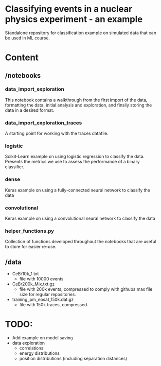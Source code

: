 # Classifying events in a nuclear physics experiment - an example
Standalone repository for classification example on simulated data that can be used in ML course.

# Content
## /notebooks

### data_import_exploration
This notebook contains a walkthrough from the first import of the data, formatting the data,
initial analysis and exploration, and finally storing the data in a desired format.

### data_import_exploration_traces
A starting point for working with the traces datafile.

### logistic
Scikit-Learn example on using logistic regression to classify the data. Presents the metrics we use
to assess the performance of a binary classifier.

### dense
Keras example on using a fully-connected neural network to classify the data

### convolutional
Keras example on using a convolutional neural network to classify the data

### helper_functions.py
Collection of functions developed throughout the notebooks that are useful to store
for easier re-use.

## /data 
* CeBr10k_1.txt
  * file with 10000 events
* CeBr200k_Mix.txt.gz
  * file with 200k events, compressed to comply with githubs max file size for regular repositories.
* training_pm_nosat_150k.dat.gz
  * file with 150k traces, compressed.


# TODO:
* Add example on model saving
* data exploration
    * correlations
    * energy distributions
    * position distributions (including separation distances)
